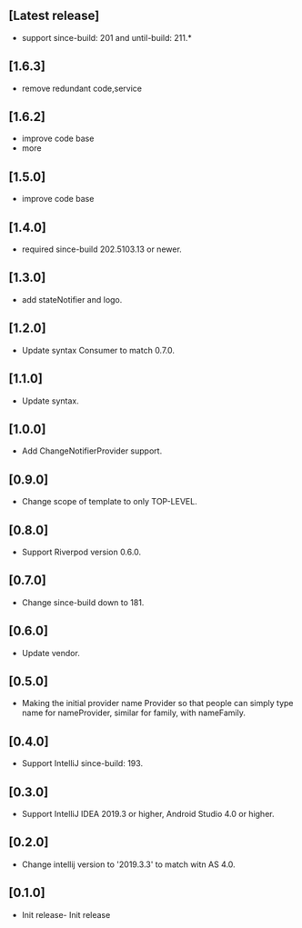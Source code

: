 <!-- Keep a Changelog guide -> https://keepachangelog.com -->

## [Latest release]
- support since-build: 201 and until-build: 211.*

## [1.6.3]
- remove redundant code,service

## [1.6.2]
- improve code base
- more

## [1.5.0]
- improve code base

## [1.4.0] 
- required since-build 202.5103.13 or newer.

## [1.3.0] 
- add stateNotifier and logo.

## [1.2.0]
- Update syntax Consumer to match 0.7.0.

## [1.1.0] 
- Update syntax.

## [1.0.0] 
- Add ChangeNotifierProvider support.

## [0.9.0] 
- Change scope of template to only TOP-LEVEL.

## [0.8.0] 
- Support Riverpod version 0.6.0.

## [0.7.0] 
- Change since-build down to 181.

## [0.6.0] 
- Update vendor.

## [0.5.0] 
- Making the initial provider name Provider so that people can simply type name for nameProvider, similar for family, with nameFamily.

## [0.4.0] 
- Support IntelliJ since-build: 193.

## [0.3.0] 
- Support IntelliJ IDEA 2019.3 or higher, Android Studio 4.0 or higher.

## [0.2.0] 
- Change intellij version to '2019.3.3' to match witn AS 4.0.

## [0.1.0] 
- Init release- Init release
